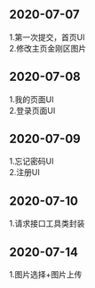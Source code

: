 ## 2020-07-07 
1.第一次提交，首页UI  
2.修改主页金刚区图片  
## 2020-07-08
1.我的页面UI  
2.登录页面UI  
## 2020-07-09  
1.忘记密码UI  
2.注册UI  
## 2020-07-10
1.请求接口工具类封装  
## 2020-07-14
1.图片选择+图片上传

